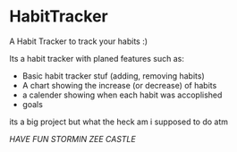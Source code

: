 # HabitTracker
A Habit Tracker to track your habits :)

Its a habit tracker with planed features such as:
  - Basic habit tracker stuf (adding, removing habits)
  - A chart showing the increase (or decrease) of habits
  - a calender showing when each habit was accoplished
  - goals

its a big project but what the heck am i supposed to do atm

_HAVE FUN STORMIN ZEE CASTLE_

